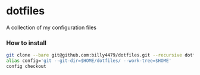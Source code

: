 # dotfiles

A collection of my configuration files

### How to install

```bash
git clone --bare git@github.com:billy4479/dotfiles.git --recursive dotfiles
alias config='git --git-dir=$HOME/dotfiles/ --work-tree=$HOME'
config checkout
```
